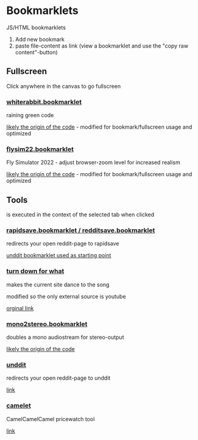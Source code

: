 # Bookmarklets

JS/HTML bookmarklets

1. Add new bookmark
2. paste file-content as link (view a bookmarklet and use the "copy raw content"-button)


## Fullscreen

Click anywhere in the canvas to go fullscreen

### [whiterabbit.bookmarklet](https://github.com/000MDK/Bookmarklets/Fullscreen/whiterabbit.bookmarklet)

raining green code

[likely the origin of the code](https://angularfixing.com/how-to-make-javascript-raining-matrix-code-as-a-background-of-the-website/) - modified for bookmark/fullscreen usage and optimized

### [flysim22.bookmarklet](https://github.com/000MDK/Bookmarklets/Fullscreen/flysim22.bookmarklet)

Fly Simulator 2022 - adjust browser-zoom level for increased realism

[likely the origin of the code](https://www.terrybutler.co.uk/2021/08/17/animated-fly-cursor-for-cats/) - modified for bookmark/fullscreen usage and optimized


## Tools

is executed in the context of the selected tab when clicked

### [rapidsave.bookmarklet / redditsave.bookmarklet](https://github.com/000MDK/Bookmarklets/Tools/rapidsave.bookmarklet)

redirects your open reddit-page to rapidsave

[unddit bookmarklet used as starting point](https://www.unddit.com/)

### [turn down for what](https://github.com/000MDK/Bookmarklets/Tools/turndownforwhat.bookmarklet)

makes the current site dance to the song

modified so the only external source is youtube

[orginal link](https://nthitz.github.io/turndownforwhatjs/)

### [mono2stereo.bookmarklet](https://github.com/000MDK/Bookmarklets/Tools/mono2stereo.bookmarklet)

doubles a mono audiostream for stereo-output

[likely the origin of the code](https://www.reddit.com/user/AudioContext/)

### [unddit](https://www.unddit.com/)

redirects your open reddit-page to unddit

[link](https://www.unddit.com/)

### [camelet](https://de.camelcamelcamel.com/tools/bookmarklet)

CamelCamelCamel pricewatch tool

[link](https://de.camelcamelcamel.com/tools/bookmarklet)
